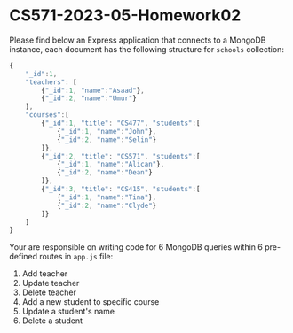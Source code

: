 # CS571-2023-05-Homework02
Please find below an Express application that connects to a MongoDB instance, each document has the following structure for `schools` collection:
```JavaScript
{
    "_id":1,
    "teachers": [
        {"_id":1, "name":"Asaad"},
        {"_id":2, "name":"Umur"}
    ],
    "courses":[
        {"_id":1, "title": "CS477", "students":[
            {"_id":1, "name":"John"},
            {"_id":2, "name":"Selin"}
        ]},
        {"_id":2, "title": "CS571", "students":[
            {"_id":1, "name":"Alican"},
            {"_id":2, "name":"Dean"}
        ]},
        {"_id":3, "title": "CS415", "students":[
            {"_id":1, "name":"Tina"},
            {"_id":2, "name":"Clyde"}
        ]}
    ]
}
```
Your are responsible on writing code for 6 MongoDB queries within 6 pre-defined routes in `app.js` file:
1. Add teacher
2. Update teacher
3. Delete teacher
4. Add a new student to specific course
5. Update a student's name
6. Delete a student
